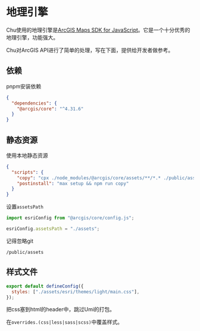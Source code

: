 # 地理引擎

Chu使用的地理引擎是[ArcGIS Maps SDK for JavaScript](https://developers.arcgis.com/javascript/latest/)。它是一个十分优秀的地理引擎，功能强大。

Chu对ArcGIS API进行了简单的处理，写在下面，提供给开发者做参考。

## 依赖

pnpm安装依赖

```json
{
  "dependencies": {
    "@arcgis/core": "^4.31.6"
  }
}
```

## 静态资源

使用本地静态资源

```json
{
  "scripts": {
    "copy": "cpx ./node_modules/@arcgis/core/assets/**/*.* ./public/assets/",
    "postinstall": "max setup && npm run copy"
  }
}
```

设置`assetsPath`

```javascript
import esriConfig from "@arcgis/core/config.js";

esriConfig.assetsPath = "./assets";
```

记得忽略git

```plain
/public/assets
```

## 样式文件

```javascript
export default defineConfig({
  styles: ["./assets/esri/themes/light/main.css"],
});
```

把css塞到html的header中，跳过Umi的打包。

在`overrides.(css|less|sass|scss)`中覆盖样式。
